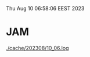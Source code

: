 Thu Aug 10 06:58:06 EEST 2023
# JAM
<a href='./cache/202308/10_06.log'>./cache/202308/10_06.log</a>
